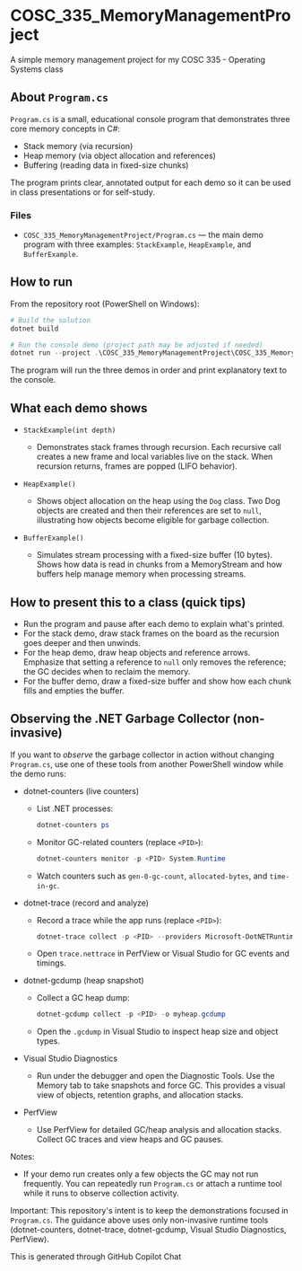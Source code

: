 # COSC_335_MemoryManagementProject
A simple memory management project for my COSC 335 - Operating Systems class

## About `Program.cs`

`Program.cs` is a small, educational console program that demonstrates three core memory concepts in C#:

- Stack memory (via recursion)
- Heap memory (via object allocation and references)
- Buffering (reading data in fixed-size chunks)

The program prints clear, annotated output for each demo so it can be used in class presentations or for self-study.

### Files

- `COSC_335_MemoryManagementProject/Program.cs` — the main demo program with three examples: `StackExample`, `HeapExample`, and `BufferExample`.

## How to run

From the repository root (PowerShell on Windows):

```powershell
# Build the solution
dotnet build

# Run the console demo (project path may be adjusted if needed)
dotnet run --project .\COSC_335_MemoryManagementProject\COSC_335_MemoryManagementProject.csproj
```

The program will run the three demos in order and print explanatory text to the console.

## What each demo shows

- `StackExample(int depth)`
	- Demonstrates stack frames through recursion. Each recursive call creates a new frame and local variables live on the stack. When recursion returns, frames are popped (LIFO behavior).

- `HeapExample()`
	- Shows object allocation on the heap using the `Dog` class. Two Dog objects are created and then their references are set to `null`, illustrating how objects become eligible for garbage collection.

- `BufferExample()`
	- Simulates stream processing with a fixed-size buffer (10 bytes). Shows how data is read in chunks from a MemoryStream and how buffers help manage memory when processing streams.

## How to present this to a class (quick tips)

- Run the program and pause after each demo to explain what's printed.
- For the stack demo, draw stack frames on the board as the recursion goes deeper and then unwinds.
- For the heap demo, draw heap objects and reference arrows. Emphasize that setting a reference to `null` only removes the reference; the GC decides when to reclaim the memory.
- For the buffer demo, draw a fixed-size buffer and show how each chunk fills and empties the buffer.

## Observing the .NET Garbage Collector (non-invasive)

If you want to *observe* the garbage collector in action without changing `Program.cs`, use one of these tools from another PowerShell window while the demo runs:

- dotnet-counters (live counters)
	- List .NET processes:
		```powershell
		dotnet-counters ps
		```
	- Monitor GC-related counters (replace `<PID>`):
		```powershell
		dotnet-counters monitor -p <PID> System.Runtime
		```
	- Watch counters such as `gen-0-gc-count`, `allocated-bytes`, and `time-in-gc`.

- dotnet-trace (record and analyze)
	- Record a trace while the app runs (replace `<PID>`):
		```powershell
		dotnet-trace collect -p <PID> --providers Microsoft-DotNETRuntime:4:5 -o trace.nettrace
		```
	- Open `trace.nettrace` in PerfView or Visual Studio for GC events and timings.

- dotnet-gcdump (heap snapshot)
	- Collect a GC heap dump:
		```powershell
		dotnet-gcdump collect -p <PID> -o myheap.gcdump
		```
	- Open the `.gcdump` in Visual Studio to inspect heap size and object types.

- Visual Studio Diagnostics
	- Run under the debugger and open the Diagnostic Tools. Use the Memory tab to take snapshots and force GC. This provides a visual view of objects, retention graphs, and allocation stacks.

- PerfView
	- Use PerfView for detailed GC/heap analysis and allocation stacks. Collect GC traces and view heaps and GC pauses.

Notes:
- If your demo run creates only a few objects the GC may not run frequently. You can repeatedly run `Program.cs` or attach a runtime tool while it runs to observe collection activity.

Important: This repository's intent is to keep the demonstrations focused in `Program.cs`. The guidance above uses only non-invasive runtime tools (dotnet-counters, dotnet-trace, dotnet-gcdump, Visual Studio Diagnostics, PerfView).

This is generated through GitHub Copilot Chat
